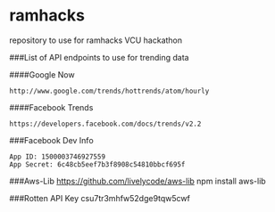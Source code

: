ramhacks
========

repository to use for ramhacks VCU hackathon


###List of API endpoints to use for trending data

####Google Now

```
http://www.google.com/trends/hottrends/atom/hourly
```

####Facebook Trends

```
https://developers.facebook.com/docs/trends/v2.2
```

###Facebook Dev Info

```
App ID: 1500003746927559
App Secret: 6c48cb5eef7b3f8908c54810bbcf695f
```

###Aws-Lib
https://github.com/livelycode/aws-lib
npm install aws-lib

###Rotten API Key
csu7tr3mhfw52dge9tqw5cwf
